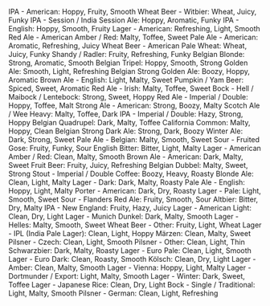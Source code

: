 IPA - American: Hoppy, Fruity, Smooth
Wheat Beer - Witbier: Wheat, Juicy, Funky
IPA - Session / India Session Ale: Hoppy, Aromatic, Funky
IPA - English: Hoppy, Smooth, Fruity
Lager - American: Refreshing, Light, Smooth
Red Ale - American Amber / Red: Malty, Toffee, Sweet
Pale Ale - American: Aromatic, Refreshing, Juicy
Wheat Beer - American Pale Wheat: Wheat, Juicy, Funky 
Shandy / Radler: Fruity, Refreshing, Funky
Belgian Blonde: Strong, Aromatic, Smooth
Belgian Tripel: Hoppy, Smooth, Strong
Golden Ale: Smooth, Light, Refreshing
Belgian Strong Golden Ale: Boozy, Hoppy, Aromatic
Brown Ale - English: Light, Malty, Sweet
Pumpkin / Yam Beer: Spiced, Sweet, Aromatic
Red Ale - Irish: Malty, Toffee, Sweet
Bock - Hell / Maibock / Lentebock: Strong, Sweet, Hoppy
Red Ale - Imperial / Double: Hoppy, Toffee, Malt
Strong Ale - American: Strong, Boozy, Malty
Scotch Ale / Wee Heavy: Malty, Toffee, Dark
IPA - Imperial / Double: Hazy, Strong, Hoppy
Belgian Quadrupel: Dark, Malty, Toffee
California Common: Malty, Hoppy, Clean
Belgian Strong Dark Ale: Strong, Dark, Boozy
Winter Ale: Dark, Strong, Sweet
Pale Ale - Belgian: Malty, Smooth, Sweet
Sour - Fruited Gose: Fruity, Funky, Sour
English Bitter: Bitter, Light, Malty
Lager - American Amber / Red: Clean, Malty, Smooth
Brown Ale - American: Dark, Malty, Sweet
Fruit Beer: Fruity, Juicy, Refreshing
Belgian Dubbel: Malty, Sweet, Strong
Stout - Imperial / Double Coffee: Boozy, Heavy, Roasty
Blonde Ale: Clean, Light, Malty
Lager - Dark: Dark, Malty, Roasty
Pale Ale - English: Hoppy, Light, Malty
Porter - American: Dark, Dry, Roasty
Lager - Pale: Light, Smooth, Sweet
Sour - Flanders Red Ale: Fruity, Smooth, Sour
Altbier: Bitter, Dry, Malty
IPA - New England: Fruity, Hazy, Juicy
Lager - American Light: Clean, Dry, Light
Lager - Munich Dunkel: Dark, Malty, Smooth
Lager - Helles: Malty, Smooth, Sweet
Wheat Beer - Other: Fruity, Light, Wheat
Lager - IPL (India Pale Lager): Clean, Light, Hoppy
Märzen: Clean, Malty, Sweet
Pilsner - Czech: Clean, Light, Smooth
Pilsner - Other: Clean, Light, Thin
Schwarzbier: Dark, Malty, Roasty
Lager - Euro Pale: Clean, Light, Smooth
Lager - Euro Dark: Clean, Roasty, Smooth
Kölsch: Clean, Dry, Light
Lager - Amber: Clean, Malty, Smooth
Lager - Vienna: Hoppy, Light, Malty
Lager - Dortmunder / Export: Light, Malty, Smooth
Lager - Winter: Dark, Sweet, Toffee
Lager - Japanese Rice: Clean, Dry, Light
Bock - Single / Traditional: Light, Malty, Smooth
Pilsner - German: Clean, Light, Refreshing